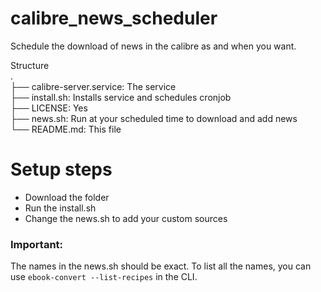 # calibre_news_scheduler

Schedule the download of news in the calibre as and when you want.

Structure<br/>
.<br/>
├── calibre-server.service: The service<br/>
├── install.sh: Installs service and schedules cronjob<br/>
├── LICENSE: Yes<br/>
├── news.sh: Run at your scheduled time to download and add news<br/>
└── README.md: This file<br/>

# Setup steps
- Download the folder
- Run the install.sh
- Change the news.sh to add your custom sources

### Important:
The names in the news.sh should be exact. To list all the names, you can use ```ebook-convert --list-recipes``` in the CLI.